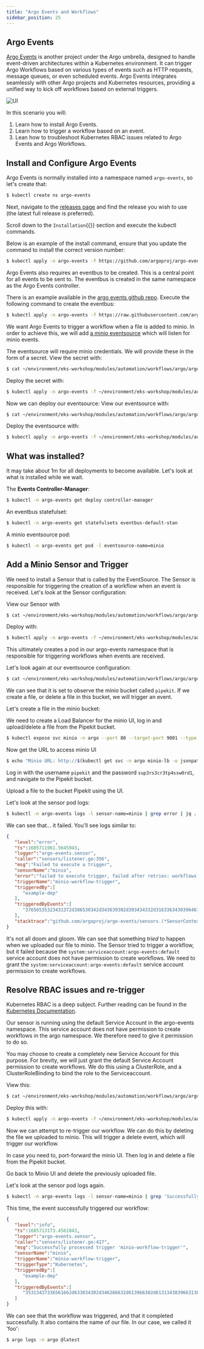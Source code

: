 ```yaml
---
title: "Argo Events and Workflows"
sidebar_position: 25
---
```


## Argo Events
[Argo Events](https://github.com/argoproj/argo-events) is another project under the Argo umbrella, designed to handle event-driven architectures within a Kubernetes environment. It can trigger Argo Workflows based on various types of events such as HTTP requests, message queues, or even scheduled events. Argo Events integrates seamlessly with other Argo projects and Kubernetes resources, providing a unified way to kick off workflows based on external triggers.

![UI](https://github.com/argoproj/argo-events/blob/master/docs/assets/argo-events-top-level.png?raw=true)

In this scenario you will:

1. Learn how to install Argo Events.
2. Learn how to trigger a workflow based on an event.
3. Lean how to troubleshoot Kubernetes RBAC issues related to Argo Events and Argo Workflows.


## Install and Configure Argo Events

Argo Events is normally installed into a namespace named `argo-events`, so let's create that:

```bash
$ kubectl create ns argo-events
```

Next, navigate to the [releases page](https://github.com/argoproj/argo-events/releases/latest) and find the release you wish to use (the latest full release is preferred).

Scroll down to the `Installation`{{}} section and execute the kubectl commands.

Below is an example of the install command, ensure that you update the command to install the correct version number:

```bash
$ kubectl apply -n argo-events -f https://github.com/argoproj/argo-events/releases/download/v1.8.1/install.yaml
```

Argo Events also requires an eventbus to be created. This is a central point for all events to be sent to. The eventbus is created in the same namespace as the Argo Events controller.

There is an example available in the [argo events github repo](https://github.com/argoproj/argo-events/blob/stable/examples/eventbus/native.yaml). Execute the following command to create the eventbus:

```bash
$ kubectl apply -n argo-events -f https://raw.githubusercontent.com/argoproj/argo-events/stable/examples/eventbus/native.yaml
```

We want Argo Events to trigger a workflow when a file is added to minio. In order to achieve this, we will add [a minio eventsource](https://argoproj.github.io/argo-events/eventsources/setup/minio/) which will listen for minio events.

The eventsource will require minio credentials. We will provide these in the form of a secret.
View the secret with:

```bash
$ cat ~/environment/eks-workshop/modules/automation/workflows/argo/argo-events/minio-secret.yaml
```

Deploy the secret with:
```bash
$ kubectl apply -n argo-events -f ~/environment/eks-workshop/modules/automation/workflows/argo/argo-events/minio-secret.yaml
```

Now we can deploy our eventsource:
View our eventsource with:
```bash
$ cat ~/environment/eks-workshop/modules/automation/workflows/argo/argo-events/minio-eventsource.yaml
```

Deploy the eventsource with:
```bash
$ kubectl apply -n argo-events -f ~/environment/eks-workshop/modules/automation/workflows/argo/argo-events/minio-eventsource.yaml
```

## What was installed?
It may take about 1m for all deployments to become available. Let's look at what is installed while we wait.

The **Events Controller-Manager**:
```bash
$ kubectl -n argo-events get deploy controller-manager
```

An eventbus statefulset:
```bash
$ kubectl -n argo-events get statefulsets eventbus-default-stan
```

A minio eventsource pod:
```bash
$ kubectl -n argo-events get pod -l eventsource-name=minio
```

## Add a Minio Sensor and Trigger
We need to install a Sensor that is called by the EventSource. The Sensor is responsible for triggering the creation of a workflow when an event is received. Let's look at the Sensor configuration:

View our Sensor with
```bash
$ cat ~/environment/eks-workshop/modules/automation/workflows/argo/argo-events/minio-sensor.yaml
```

Deploy with:
```bash
$ kubectl apply -n argo-events -f ~/environment/eks-workshop/modules/automation/workflows/argo/argo-events/minio-sensor.yaml
```

This ultimately creates a pod in our argo-events namespace that is responsible for triggering workflows when events are received.

Let's look again at our eventsource configuration:
```bash
$ cat ~/environment/eks-workshop/modules/automation/workflows/argo/argo-events/minio-eventsource.yaml
```


We can see that it is set to observe the minio bucket called `pipekit`. If we create a file, or delete a file in this bucket, we will trigger an event.

Let's create a file in the minio bucket:

We need to create a Load Balancer for the minio UI, log in and upload/delete a file from the Pipekit bucket.

```bash
$ kubectl expose svc minio -n argo --port 80 --target-port 9001 --type LoadBalancer --name minio-lb
```

Now get the URL to access minio UI
```bash
$ echo "Minio URL: http://$(kubectl get svc -n argo minio-lb -o jsonpath='{.status.loadBalancer.ingress[0].hostname}')"
```

Log in with the username `pipekit` and the password `sup3rs3cr3tp4ssw0rd1`, and navigate to the Pipekit bucket.


Upload a file to the bucket Pipekit using the UI.


Let's look at the sensor pod logs:
```bash
$ kubectl -n argo-events logs -l sensor-name=minio | grep error | jq .
```

We can see that... it failed. You'll see logs similar to:

```json
{
   "level":"error",
   "ts":1685711961.5645943,
   "logger":"argo-events.sensor",
   "caller":"sensors/listener.go:356",
   "msg":"Failed to execute a trigger",
   "sensorName":"minio",
   "error":"failed to execute trigger, failed after retries: workflows.argoproj.io is forbidden: User \"system:serviceaccount:argo-events:default\" cannot create resource \"workflows\" in API group \"argoproj.io\" in the namespace \"argo\"",
   "triggerName":"minio-workflow-trigger",
   "triggeredBy":[
      "example-dep"
   ],
   "triggeredByEvents":[
      "37656535323431372d386530342d343639302d393434332d316336343039646138623631"
   ],
   "stacktrace":"github.com/argoproj/argo-events/sensors.(*SensorContext).triggerWithRateLimit\n\t/home/runner/work/argo-events/argo-events/sensors/listener.go:356"
}
```

It's not all doom and gloom. We can see that something *tried* to happen when we uploaded our file to minio. The Sensor tried to trigger a workflow, but it failed because the `system:serviceaccount:argo-events:default` service account does not have permission to create workflows. We need to grant the `system:serviceaccount:argo-events:default` service account permission to create workflows.

## Resolve RBAC issues and re-trigger

Kubernetes RBAC is a deep subject. Further reading can be found in the [Kubernetes Documentation](https://kubernetes.io/docs/reference/access-authn-authz/rbac/).

Our sensor is running using the default Service Account in the argo-events namespace. This service account does not have permission to create workflows in the argo namespace. We therefore need to give it permission to do so.

You may choose to create a completely new Service Account for this purpose. For brevity, we will just grant the default Service Account permission to create workflows. We do this using a ClusterRole, and a ClusterRoleBinding to bind the role to the Serviceaccount.

View this:
```bash
$ cat ~/environment/eks-workshop/modules/automation/workflows/argo/argo-events/sa.yaml
```

Deploy this with:
```bash
$ kubectl apply -n argo-events -f ~/environment/eks-workshop/modules/automation/workflows/argo/argo-events/sa.yaml
```

Now we can attempt to re-trigger our workflow. We can do this by deleting the file we uploaded to minio. This will trigger a delete event, which will trigger our workflow.

In case you need to, port-forward the minio UI. Then log in and delete a file from the Pipekit bucket.

Go back to Minio UI and delete the previously uploaded file.


Let's look at the sensor pod logs again.
```bash
$ kubectl -n argo-events logs -l sensor-name=minio | grep 'Successfully processed trigger' | jq .
```

This time, the event successfully triggered our workflow:

```json
{
   "level":"info",
   "ts":1685713173.4561043,
   "logger":"argo-events.sensor",
   "caller":"sensors/listener.go:417",
   "msg":"Successfully processed trigger 'minio-workflow-trigger'",
   "sensorName":"minio",
   "triggerName":"minio-workflow-trigger",
   "triggerType":"Kubernetes",
   "triggeredBy":[
      "example-dep"
   ],
   "triggeredByEvents":[
      "35313437336561662d633034302d346266632d613966302d613134383966313834383230"
   ]
}
```

We can see that the workflow was triggered, and that it completed successfully. It also contains the name of our file. In our case, we called it 'foo':

```bash
$ argo logs -n argo @latest
```
